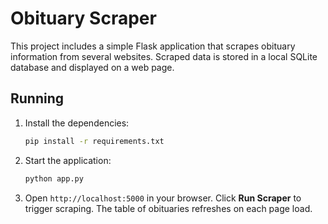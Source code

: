 # Obituary Scraper

This project includes a simple Flask application that scrapes obituary
information from several websites. Scraped data is stored in a local
SQLite database and displayed on a web page.

## Running

1. Install the dependencies:
   ```bash
   pip install -r requirements.txt
   ```
2. Start the application:
   ```bash
   python app.py
   ```
3. Open `http://localhost:5000` in your browser. Click **Run Scraper** to
   trigger scraping. The table of obituaries refreshes on each page load.

